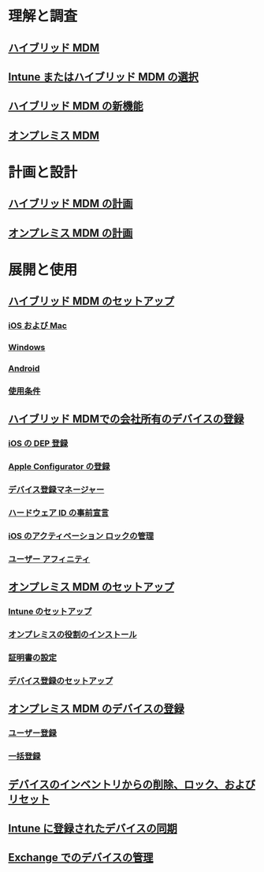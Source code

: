 #  理解と調査
## [ハイブリッド MDM](understand/hybrid-mobile-device-management.md)
## [Intune またはハイブリッド MDM の選択](understand/choose-between-standalone-intune-and-hybrid-mobile-device-management.md)
## [ハイブリッド MDM の新機能](understand/whats-new-in-hybrid-mobile-device-management.md)
## [オンプレミス MDM](understand/manage-mobile-devices-with-on-premises-infrastructure.md)

# 計画と設計
## [ハイブリッド MDM の計画](plan-design/plan-hybrid-mobile-device-management.md)
## [オンプレミス MDM の計画](plan-design/plan-on-premises-mdm.md)

# 展開と使用

## [ハイブリッド MDM のセットアップ](deploy-use/setup-hybrid-mdm.md)
### [iOS および Mac](deploy-use/enroll-hybrid-ios-mac.md)
### [Windows](deploy-use/enroll-hybrid-windows.md)
### [Android](deploy-use/enroll-hybrid-android.md)
### [使用条件](deploy-use/terms-and-conditions.md)
## [ハイブリッド MDMでの会社所有のデバイスの登録](deploy-use/enroll-company-owned-devices.md)
### [iOS の DEP 登録](deploy-use/ios-device-enrollment-program-for-hybrid.md)
### [Apple Configurator の登録](deploy-use/ios-hybrid-enrollment-using-apple-configurator.md)
### [デバイス登録マネージャー](deploy-use/enroll-devices-with-device-enrollment-manager.md)
### [ハードウェア ID の事前宣言](deploy-use/predeclare-devices-with-hardware-id.md)
### [iOS のアクティベーション ロックの管理](deploy-use/manage-ios-activation-lock.md)
### [ユーザー アフィニティ](deploy-use/user-affinity-for-hybrid-managed-devices.md)

## [オンプレミス MDM のセットアップ](get-started/preparation-steps-for-on-premises-mdm.md)
### [Intune のセットアップ](get-started/set-up-intune-subscription-on-premises-mdm.md)
### [オンプレミスの役割のインストール](get-started/install-site-system-roles-for-on-premises-mdm.md)
### [証明書の設定](get-started/set-up-certificates-on-premises-mdm.md)
### [デバイス登録のセットアップ](get-started/set-up-device-enrollment-on-premises-mdm.md)
## [オンプレミス MDM のデバイスの登録](deploy-use/enroll-devices-on-premises-mdm.md)
### [ユーザー登録](deploy-use/user-enroll-devices-on-premises-mdm.md)
### [一括登録](deploy-use/bulk-enroll-devices-on-premises-mdm.md)

## [デバイスのインベントリからの削除、ロック、およびリセット](deploy-use/wipe-lock-reset-devices.md)
## [Intune に登録されたデバイスの同期](deploy-use/sync-intune-device.md)
## [Exchange でのデバイスの管理](deploy-use/manage-mobile-devices-with-exchange-activesync.md)


<!--HONumber=Dec16_HO3-->


